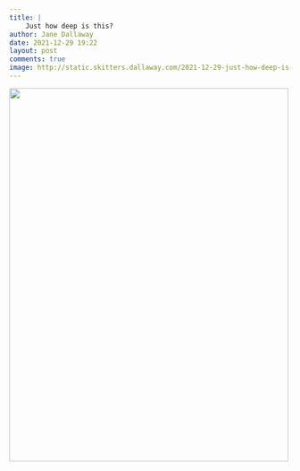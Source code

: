 ```yaml
---
title: |
    Just how deep is this?
author: Jane Dallaway
date: 2021-12-29 19:22
layout: post
comments: true
image: http://static.skitters.dallaway.com/2021-12-29-just-how-deep-is-this-fullsize-0.jpeg
---
```


<a href="http://static.skitters.dallaway.com/2021-12-29-just-how-deep-is-this-fullsize-0.jpeg"><img src="http://static.skitters.dallaway.com/2021-12-29-just-how-deep-is-this-thumb-0.jpeg" width="500" height="667"></a>




